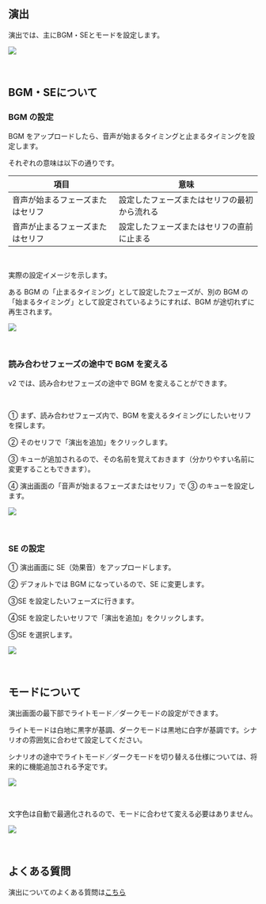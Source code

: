 ## 演出

演出では、主にBGM・SEとモードを設定します。

![](../images/bgm1.png)

<br>

## BGM・SEについて

### BGM の設定

BGM をアップロードしたら、音声が始まるタイミングと止まるタイミングを設定します。

それぞれの意味は以下の通りです。

| 項目                             | 意味                                         |
| -------------------------------- | -------------------------------------------- |
| 音声が始まるフェーズまたはセリフ | 設定したフェーズまたはセリフの最初から流れる |
| 音声が止まるフェーズまたはセリフ | 設定したフェーズまたはセリフの直前に止まる   |

<br>

実際の設定イメージを示します。

ある BGM の「止まるタイミング」として設定したフェーズが、別の BGM の「始まるタイミング」として設定されているようにすれば、BGM が途切れずに再生されます。

![](../images/bgm2.png)

<br>

### 読み合わせフェーズの途中で BGM を変える

v2 では、読み合わせフェーズの途中で BGM を変えることができます。

<br>

① まず、読み合わせフェーズ内で、BGM を変えるタイミングにしたいセリフを探します。

② そのセリフで「演出を追加」をクリックします。

③ キューが追加されるので、その名前を覚えておきます（分かりやすい名前に変更することもできます）。

④ 演出画面の「音声が始まるフェーズまたはセリフ」で ③ のキューを設定します。

![](../images/bgm4.png)

<br>

### SE の設定

① 演出画面に SE（効果音）をアップロードします。

② デフォルトでは BGM になっているので、SE に変更します。

③SE を設定したいフェーズに行きます。

④SE を設定したいセリフで「演出を追加」をクリックします。

⑤SE を選択します。

![](../images/bgm3.png)

<br>

## モードについて

演出画面の最下部でライトモード／ダークモードの設定ができます。

ライトモードは白地に黒字が基調、ダークモードは黒地に白字が基調です。シナリオの雰囲気に合わせて設定してください。

シナリオの途中でライトモード／ダークモードを切り替える仕様については、将来的に機能追加される予定です。

![](../images/mode1.png)

<br>

文字色は自動で最適化されるので、モードに合わせて変える必要はありません。

![](../images/mode2.png)

<br>

## よくある質問

演出についてのよくある質問は[こちら](../QandA.md#bgm-se)
